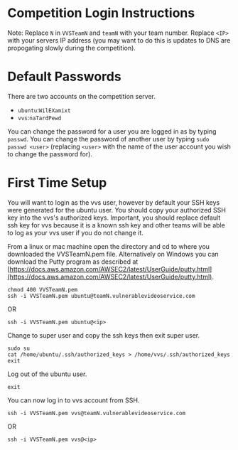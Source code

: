 # Competition Login Instructions

Note: Replace `N` in `VVSTeamN` and `teamN` with your team number. Replace `<IP>` with your servers IP address (you may want to do this is updates to DNS are propogating slowly during the competition).

# Default Passwords
There are two accounts on the competition server.

- `ubuntu`:`WilEXamixt`
- `vvs`:`naTardPewd`

You can change the password for a user you are logged in as by typing `passwd`. You can change the password of another user by typing `sudo passwd <user>` (replacing `<user>` with the name of the user account you wish to change the password for).

# First Time Setup

You will want to login as the vvs user, however by default your SSH keys were generated for the ubuntu user. You should copy your authorized SSH key into the vvs's authorized keys. Important, you should replace default ssh key for vvs because it is a known ssh key and other teams will be able to log as your vvs user if you do not change it.

From a linux or mac machine open the directory and cd to where you downloaded the VVSTeamN.pem file. Alternatively on Windows you can download the Putty program as described at [https://docs.aws.amazon.com/AWSEC2/latest/UserGuide/putty.html](https://docs.aws.amazon.com/AWSEC2/latest/UserGuide/putty.html).

    chmod 400 VVSTeamN.pem
    ssh -i VVSTeamN.pem ubuntu@teamN.vulnerablevideoservice.com
    
OR

    ssh -i VVSTeamN.pem ubuntu@<ip>

Change to super user and copy the ssh keys then exit super user. 

    sudo su
    cat /home/ubuntu/.ssh/authorized_keys > /home/vvs/.ssh/authorized_keys
    exit

Log out of the ubuntu user.

    exit

You can now log in to vvs account from SSH.

    ssh -i VVSTeamN.pem vvs@teamN.vulnerablevideoservice.com
    
OR

    ssh -i VVSTeamN.pem vvs@<ip>
